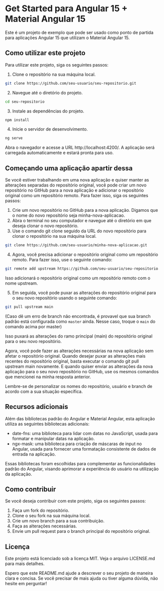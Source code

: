 # Get Started para Angular 15 + Material Angular 15

Este é um projeto de exemplo que pode ser usado como ponto de partida para aplicações Angular 15 que utilizam o Material Angular 15.

## Como utilizar este projeto

Para utilizar este projeto, siga os seguintes passos:

1. Clone o repositório na sua máquina local.

```bash
git clone https://github.com/seu-usuario/seu-repositorio.git
```

2. Navegue até o diretório do projeto.

```bash
cd seu-repositorio
```

3. Instale as dependências do projeto.

```bash
npm install
```

4. Inicie o servidor de desenvolvimento.

```bash
ng serve
```

Abra o navegador e acesse a URL http://localhost:4200/. A aplicação será carregada automaticamente e estará pronta para uso.

## Começando uma aplicação apartir dessa

Se você estiver trabalhando em uma nova aplicação e quiser manter as alterações separadas do repositório original, você pode criar um novo repositório no GitHub para a nova aplicação e adicionar o repositório original como um repositório remoto. Para fazer isso, siga os seguintes passos:

1. Crie um novo repositório no GitHub para a nova aplicação. Digamos que o nome do novo repositório seja minha-nova-aplicacao.
2. Abra o terminal no seu computador e navegue até o diretório em que deseja clonar o novo repositório.
3. Use o comando git clone seguido da URL do novo repositório para clonar o repositório na sua máquina local.

```bash
git clone https://github.com/seu-usuario/minha-nova-aplicacao.git
```

4. Agora, você precisa adicionar o repositório original como um repositório remoto. Para fazer isso, use o seguinte comando:

```bash
git remote add upstream https://github.com/seu-usuario/seu-repositorio.git
```

Isso adicionará o repositório original como um repositório remoto com o nome upstream.

5. Em seguida, você pode puxar as alterações do repositório original para o seu novo repositório usando o seguinte comando:

```bash
git pull upstream main
```

(Caso dê um erro de branch não encontrada, é provavel que sua branch padrão está configurada como `master` ainda. Nesse caso, troque o `main` do comando acima por master)

Isso puxará as alterações do ramo principal (main) do repositório original para o seu novo repositório.

Agora, você pode fazer as alterações necessárias na nova aplicação sem afetar o repositório original. Quando desejar puxar as alterações mais recentes do repositório original, basta executar o comando git pull upstream main novamente. E quando quiser enviar as alterações da nova aplicação para o seu novo repositório no GitHub, use os mesmos comandos que mencionei na minha resposta anterior.

Lembre-se de personalizar os nomes do repositório, usuário e branch de acordo com a sua situação específica.

## Recursos adicionais

Além das bibliotecas padrão do Angular e Material Angular, esta aplicação utiliza as seguintes bibliotecas adicionais:

- date-fns: uma biblioteca para lidar com datas no JavaScript, usada para formatar e manipular datas na aplicação.
- ngx-mask: uma biblioteca para criação de máscaras de input no Angular, usada para fornecer uma formatação consistente de dados de entrada na aplicação.

Essas bibliotecas foram escolhidas para complementar as funcionalidades padrão do Angular, visando aprimorar a experiência do usuário na utilização da aplicação.

## Como contribuir

Se você deseja contribuir com este projeto, siga os seguintes passos:

1. Faça um fork do repositório.
2. Clone o seu fork na sua máquina local.
3. Crie um novo branch para a sua contribuição.
4. Faça as alterações necessárias.
5. Envie um pull request para o branch principal do repositório original.

## Licença

Este projeto está licenciado sob a licença MIT. Veja o arquivo LICENSE.md para mais detalhes.

Espero que este README.md ajude a descrever o seu projeto de maneira clara e concisa. Se você precisar de mais ajuda ou tiver alguma dúvida, não hesite em perguntar!

